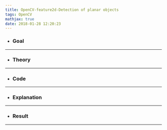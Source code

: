 ```yaml
---
title: OpenCV-feature2d-Detection of planar objects
tags: OpenCV
mathjax: true
date: 2018-01-28 12:20:23
---
```

- ### Goal

---
- ### Theory

---
- ### Code

---
- ### Explanation

---
- ### Result

---
